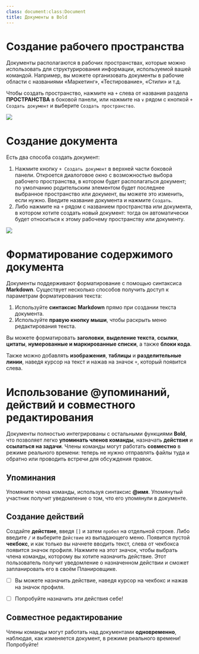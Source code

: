 ```yaml
---
class: document:class:Document
title: Документы в Bold
---
```

# Создание рабочего пространства

Документы располагаются в рабочих пространствах, которые можно использовать для структурирования информации, используемой вашей командой. Например, вы можете организовать документы в рабочие области с названиями «Маркетинг», «Тестирование», «Стили» и т.д.

Чтобы создать пространство, нажмите на `+` слева от названия раздела **ПРОСТРАНСТВА** в боковой панели, или нажмите на `∨` рядом с кнопкой `+ Создать документ` и выберите `Создать пространство`.

![](../files/create-teamspace.gif)

# Создание документа

Есть два способа создать документ:

1. Нажмите кнопку `+ Создать документ` в верхней части боковой панели. Откроется диалоговое окно с возможностью выбора рабочего пространства, в котором будет располагаться документ; по умолчанию родительским элементом будет последнее выбранное пространство или документ, вы можете это изменить, если нужно. Введите название документа и нажмите `Создать`.
2. Либо нажмите на `+` рядом с названием пространства или документа, в котором хотите создать новый документ: тогда он автоматически будет относиться к этому рабочему пространству или документу.

![](../files/create-document.gif)

# Форматирование содержимого документа

Документы поддерживают форматирование с помощью синтаксиса **Markdown**. Существует несколько способов получить доступ к параметрам форматирования текста:

1. Используйте **синтаксис Markdown** прямо при создании текста документа.
2. Используйте **правую кнопку мыши**, чтобы раскрыть меню редактирования текста.

Вы можете форматировать **заголовки**, **выделение текста**, **ссылки**, **цитаты**, **нумерованные и маркированные списки**, а также **блоки кода**.

Также можно добавлять **изображения**, **таблицы** и **разделительные линии**, наведя курсор на текст и нажав на значок `+`, который появится слева.

# Использование @упоминаний, действий и совместного редактирования

Документы полностью интегрированы с остальными функциями **Bold**, что позволяет легко **упоминать членов команды**, назначать **действия** и **ссылаться на задачи**. Члены команды могут работать **совместно** в режиме реального времени: теперь не нужно отправлять файлы туда и обратно или проводить встречи для обсуждения правок.

## Упоминания

Упомяните члена команды, используя синтаксис **@имя**. Упомянутый участник получит уведомление о том, что его упомянули в документе.

## Создание действий

Создайте **действие**, введя `[]` и затем `пробел` на отдельной строке. Либо введите `/` и выберите `Действие` из выпадающего меню. Появится пустой **чекбокс**, и как только вы начнете вводить текст, слева от чекбокса появится значок профиля. Нажмите на этот значок, чтобы выбрать члена команды, которому вы хотите назначить действие. Этот пользователь получит уведомление о назначенном действии и сможет запланировать его в своём Планировщике.

* [ ] Вы можете назначить действие, наведя курсор на чекбокс и нажав на значок профиля.

* [ ] Попробуйте назначить эти действия себе!

## Совместное редактирование

Члены команды могут работать над документами **одновременно**, наблюдая, как изменяется документ, в режиме реального времени! Попробуйте!
